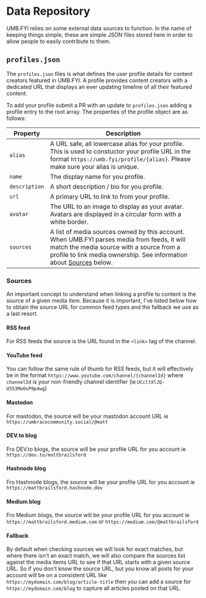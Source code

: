 # Data Repository

UMB.FYI relies on some external data sources to function. In the name of keeping things simple, these are simple JSON files stored here in order to allow people to easily contribute to them.

## `profiles.json`

The `profiles.json` files is what defines the user profile details for content creators featured in UMB.FYI. A profile provides content creators with a dedicated URL that displays an ever updating timeline of all their featured content.

To add your profile submit a PR with an update to `profiles.json` adding a profile entry to the root array. The properties of the profile object are as follows:

| Property | Description |
| -- | -- |
| `alias` | A URL safe, all lowercase alias for your profile. This is used to constuctor your profile URL in the format `https://umb.fyi/profile/{alias}`. Please make sure your alias is unique. |
| `name` | The display name for you profile. |
| `description` | A short description / bio for you profile. |
| `url` | A primary URL to link to from your profile. |
| `avatar` | The URL to an image to display as your avatar. Avatars are displayed in a circular form with a white border. |
| `sources` | A list of media sources owned by this account. When UMB.FYI parses media from feeds, it will match the media source with a source from a profile to link media ownership. See information about [Sources](#sources) below. |

### Sources
An important concept to understand when linking a profile to content is the source of a given media item. Because it is important, I've listed below how to obtain the source URL for common feed types and the fallback we use as a last resort.

#### RSS feed
For RSS feeds the source is the URL found in the `<link>` tag of the channel.

#### YouTube feed
You can follow the same rule of thumb for RSS feeds, but it will effectively be in the format `https://www.youtube.com/channel/{channelId}` where `channelId` is your non-friendly channel identifier (ie `UCcltXlJQ-U553MoOsP9p4wg`)

#### Mastodon
For mastodon, the source will be your mastodon account URL ie `https://umbracocommunity.social/@matt`

#### DEV.to blog
Fro DEV.to blogs, the source will be your profile URL for you account ie `https://dev.to/mattbrailsford`

#### Hashnode blog
Fro Hashnode blogs, the source will be your profile URL for you account ie `https://mattbrailsford.hashnode.dev`

#### Medium blog
Fro Medium blogs, the source will be your profile URL for you account ie `https://mattbrailsford.medium.com` or `https://medium.com/@mattbrailsford`

#### Fallback
By default when checking sources we will look for exact matches, but where there isn't an exact match, we will also compare the sources list against the media items URL to see if that URL starts with a given source URL. So if you don't know the source URL, but you know all posts for your account will be on a consistent URL like `https://mydomain.com/blog/article-title` then you can add a source for `https://mydomain.com/blog` to capture all articles posted on that URL.
